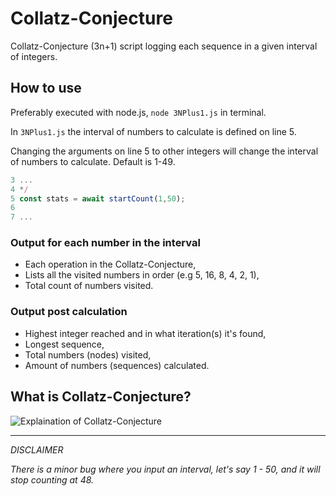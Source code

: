 # Collatz-Conjecture
Collatz-Conjecture (3n+1) script logging each sequence in a given interval of integers. 

## How to use
Preferably executed with node.js, ``node 3NPlus1.js`` in terminal.

In `3NPlus1.js` the interval of numbers to calculate is defined on line 5.

Changing the arguments on line 5 to other integers will change the interval of numbers to calculate. Default is 1-49.
```js
3 ...
4 */
5 const stats = await startCount(1,50);
6
7 ...
```

### Output for each number in the interval
- Each operation in the Collatz-Conjecture,
- Lists all the visited numbers in order (e.g 5, 16, 8, 4, 2, 1),
- Total count of numbers visited.

### Output post calculation
- Highest integer reached and in what iteration(s) it's found,
- Longest sequence,
- Total numbers (nodes) visited,
- Amount of numbers (sequences) calculated.

## What is Collatz-Conjecture? 
<img src="http://online4hours.com/wp-content/uploads/2016/09/collatz.png" alt="Explaination of Collatz-Conjecture" />

<hr>

*DISCLAIMER*

*There is a minor bug where you input an interval, let's say 1 - 50, and it will stop counting at 48.*
